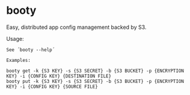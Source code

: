 booty
=====

Easy, distributed app config management backed by S3.

Usage:

    See ´booty --help´

    Examples:

    booty get -k {S3 KEY} -s {S3 SECRET} -b {S3 BUCKET} -p {ENCRYPTION KEY} -i {CONFIG KEY} {DESTINATION FILE} 
    booty put -k {S3 KEY} -s {S3 SECRET} -b {S3 BUCKET} -p {ENCRYPTION KEY} -i {CONFIG KEY} {SOURCE FILE} 
